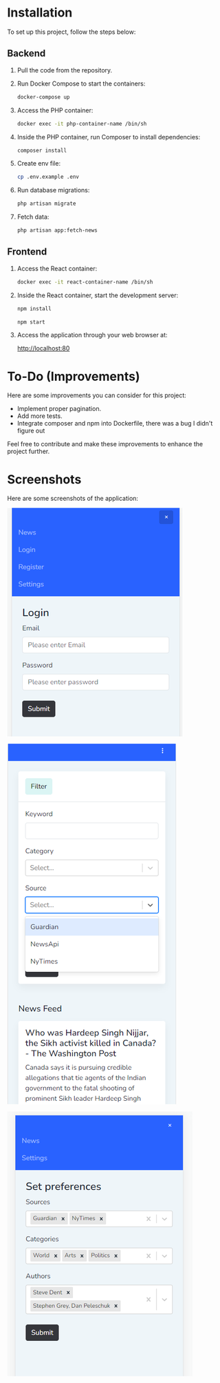 # Installation

To set up this project, follow the steps below:

## Backend

1. Pull the code from the repository.
2. Run Docker Compose to start the containers:

   ```bash
   docker-compose up
   ```

3. Access the PHP container:

   ```bash
   docker exec -it php-container-name /bin/sh
   ```

4. Inside the PHP container, run Composer to install dependencies:

   ```bash
   composer install
   ```

4. Create env file:

   ```bash
   cp .env.example .env
   ```
   
5. Run database migrations:

   ```bash
   php artisan migrate
   ```

6. Fetch data:

   ```bash
   php artisan app:fetch-news
   ```  

## Frontend

1. Access the React container:

   ```bash
   docker exec -it react-container-name /bin/sh
   ```

2. Inside the React container, start the development server:

   ```bash
   npm install
   ```
   
   ```bash
   npm start
   ```

3. Access the application through your web browser at:

   [http://localhost:80](http://localhost:80)

# To-Do (Improvements)

Here are some improvements you can consider for this project:

- Implement proper pagination.
- Add more tests.
- Integrate composer and npm into Dockerfile, there was a bug I didn't figure out

Feel free to contribute and make these improvements to enhance the project further.

# Screenshots

Here are some screenshots of the application:

![Login Screen](./img/login.png)

![News List with Filters](./img/news_list_filter.png)

![Preference Settings](./img/preference_setting.png)

